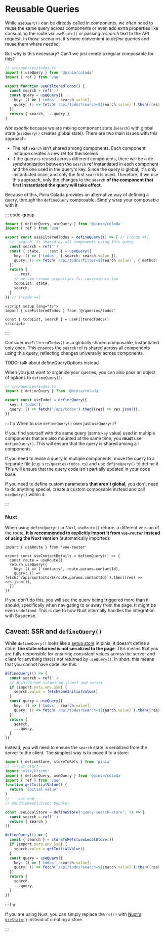 # Reusable Queries

While `useQuery()` can be directly called in components, we often need to reuse the same query across components or even add extra properties like consuming the route via `useRoute()` or passing a _search_ text to the API request. In those scenarios, it's more convenient to _define_ queries and reuse them where needed.

<!--
TODO: show example first, move explanation after within a details.
Think about parameterized queries:
  - the query
 -->

But why is this necessary? Can't we just create a regular composable for this?

```ts twoslash
// src/queries/todos.ts
import { useQuery } from '@pinia/colada'
import { ref } from 'vue'

export function useFilteredTodos() {
  const search = ref('')
  const query = useQuery({
    key: () => ['todos', search.value],
    query: () => fetch(`/api/todos?search=${search.value}`).then((res) => res.json()),
  })
  return { search, ...query }
}
```

_Not exactly_ because we are mixing component state (`search`) with global state (`useQuery()` creates global state). There are two main issues with this approach:

- The ref `search` isn't shared among components. Each component instance creates a new ref for themselves
- If the query is reused across different components, there will be a de-synchronization between the `search` ref instantiated in each component and the one used in the query's key. Since the query is global, it's only instantiated once, and only the first `search` is used. Therefore, if we use this approach, only the changes to the `search` **of the component that first instantiated the query will take effect**.

Because of this, Pinia Colada provides an alternative way of defining a query, through the `defineQuery` composable. Simply wrap your composable with it:

::: code-group

```ts [src/queries/todos.ts] twoslash
import { defineQuery, useQuery } from '@pinia/colada'
import { ref } from 'vue'

export const useFilteredTodos = defineQuery(() => { // [!code ++]
  // `search` is shared by all components using this query
  const search = ref('')
  const { state, ...rest } = useQuery({
    key: () => ['todos', { search: search.value }],
    query: () => fetch(`/api/todos?filter=${search.value}`, { method: 'GET' }),
  })
  return {
    ...rest,
    // we can rename properties for convenience too
    todoList: state,
    search,
  }
}) // [!code ++]
```

```vue [src/pages/todo-list.vue]
<script setup lang="ts">
import { useFilteredTodos } from '@/queries/todos'

const { todoList, search } = useFilteredTodos()
</script>
```

:::

Consider `useFilteredTodos()` as a globally shared composable, instantiated only once. This ensures the `search` ref is shared across all components using this query, reflecting changes universally across components.

TODO: talk about defineQueryOptions instead

When you just want to organize your queries, you can also pass an object of options to `defineQuery()`:

```ts twoslash
// src/queries/todos.ts
import { defineQuery } from '@pinia/colada'

export const useTodos = defineQuery({
  key: ['todos'],
  query: () => fetch('/api/todos').then((res) => res.json()),
})
```

::: tip When to use `defineQuery()` over just `useQuery()`?

If you find yourself with the same query (same `key` value) used in multiple components that are also mounted at the same time, you **must** use `defineQuery()`. This will ensure that the query is shared among all components.

If you need to reuse a query in multiple components, move the query to a separate file (e.g. `src/queries/todos.ts`) and use `defineQuery()` to define it. This will ensure that the query code isn't partially updated in your code base.

If you need to define custom parameters **that aren't global**, you don't need to do anything special, create a custom composable instead and call `useQuery()` within it.

:::

### Nuxt

When using `defineQuery()` in Nuxt, `useRoute()` returns a different version of the route, **it is recommended to explicitly import it from `vue-router` instead of using the Nuxt version** (automatically imported):

```ts{1}
import { useRoute } from 'vue-router'

export const useContactDetails = defineQuery(() => {
  const route = useRoute()
  return useQuery({
    key: () => ['contacts', route.params.contactId],
    query: () => fetch(`/api/contacts/${route.params.contactId}`).then((res) => res.json()),
  })
})
```

If you don't do this, you will see the query being triggered more than it should, specifically when navigating to or away from the page. It might be even `undefined`. This is due to how Nuxt internally handles the integration with Suspense.

## Caveat: SSR and `defineQuery()`

While `defineQuery()` looks like a [setup store](https://pinia.vuejs.org/core-concepts/#Setup-Stores) in pinia, it doesn't define a store, **the state returned is not serialized to the page**. This means that you are fully responsible for ensuring consistent values across the server and client for anything that is not returned by `useQuery()`. In short, this means that you cannot have code like this:

```ts
defineQuery(() => {
  const search = ref('')
  // ❌ different values on client and server
  if (import.meta.env.SSR) {
    search.value = fetchSomeInitialValue()
  }
  const query = useQuery({
    key: () => ['todos', search.value],
    query: () => fetch(`/api/todos?search=${search.value}`).then((res) => res.json()),
  })
  return {
    search,
    ...query,
  }
})
```

Instead, you will need to ensure the `search` state is serialized from the server to the client. The simplest way is to move it to a store:

```ts twoslash
import { defineStore, storeToRefs } from 'pinia'
// ---cut-start---
import 'vite/client'
import { defineQuery, useQuery } from '@pinia/colada'
import { ref } from 'vue'
function getInitialValue() {
  return 'initial value'
}
// ---cut-end---
// @moduleResolution: bundler

const useLocalStore = defineStore('query-search-store', () => {
  const search = ref('')
  return { search }
})

defineQuery(() => {
  const { search } = storeToRefs(useLocalStore())
  if (import.meta.env.SSR) {
    search.value = getInitialValue()
  }
  const query = useQuery({
    key: () => ['todos', search.value],
    query: () => fetch(`/api/todos?search=${search.value}`).then((res) => res.json()),
  })
  return {
    search,
    ...query,
  }
})
```

::: tip

If you are using Nuxt, you can simply replace the `ref()` with [Nuxt's `useState()`](https://nuxt.com/docs/api/composables/use-state) instead of creating a store.

:::
